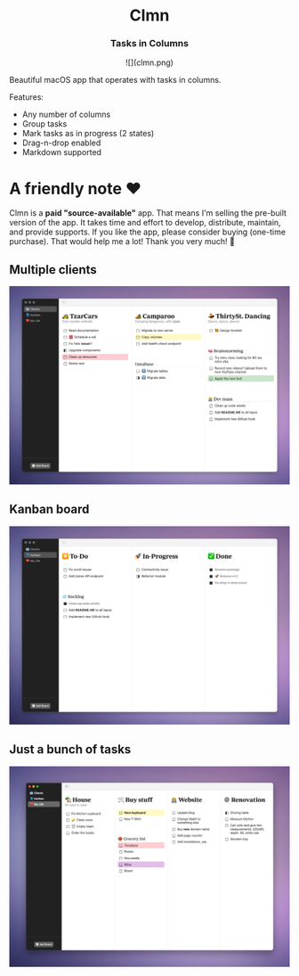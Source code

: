 <h1 align="center">Clmn</h1>
<h3 align="center">Tasks in Columns</h3>

<p align="center">
	![](clmn.png)
</p>

Beautiful macOS app that operates with tasks in columns.

Features:

+ Any number of columns
+ Group tasks
+ Mark tasks as in progress (2 states)
+ Drag-n-drop enabled
+ Markdown supported

# A friendly note ❤️

Clmn is a **paid "source-available"** app. That means I'm selling the pre-built version of the app. It takes time and effort to develop, distribute, maintain, and provide supports. If you like the app, please consider buying (one-time purchase). That would help me a lot! Thank you very much! 🙏


## Multiple clients
![](clmn1.png)

## Kanban board
![](clmn2.png)

## Just a bunch of tasks
![](clmn3.png)
